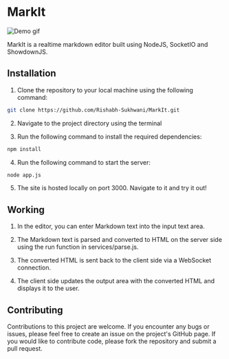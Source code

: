 # MarkIt

![Demo gif](https://github.com/Rishabh-Sukhwani/MarkIt/tree/main/images/animation.gif?raw=true)

MarkIt is a realtime markdown editor built using NodeJS, SocketIO and ShowdownJS.

## Installation

1. Clone the repository to your local machine using the following command:

```bash
git clone https://github.com/Rishabh-Sukhwani/MarkIt.git
```

2. Navigate to the project directory using the terminal

3. Run the following command to install the required dependencies:

```bash
npm install
```

4. Run the following command to start the server:

```bash
node app.js
```

5. The site is hosted locally on port 3000. Navigate to it and try it out!

## Working

1. In the editor, you can enter Markdown text into the input text area.

2. The Markdown text is parsed and converted to HTML on the server side using the run function in services/parse.js.

3. The converted HTML is sent back to the client side via a WebSocket connection.

4. The client side updates the output area with the converted HTML and displays it to the user.

## Contributing

Contributions to this project are welcome. If you encounter any bugs or issues, please feel free to create an issue on the project's GitHub page. If you would like to contribute code, please fork the repository and submit a pull request.
